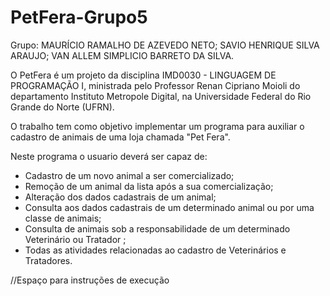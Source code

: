# PetFera-Grupo5
Grupo:
  MAURÍCIO RAMALHO DE AZEVEDO NETO;
  SAVIO HENRIQUE SILVA ARAUJO;
  VAN ALLEM SIMPLICIO BARRETO DA SILVA.

O PetFera é um projeto da disciplina IMD0030 - LINGUAGEM DE PROGRAMAÇÃO I, ministrada pelo Professor Renan Cipriano Moioli do departamento Instituto Metropole Digital, na Universidade Federal do Rio Grande do Norte (UFRN).

O trabalho tem como objetivo implementar um programa para auxiliar o cadastro de animais de uma loja chamada "Pet Fera".

Neste programa o usuario deverá ser capaz de:
  - Cadastro de um novo animal a ser comercializado;
  - Remoção de um animal da lista após a sua comercialização;
  - Alteração dos dados cadastrais de um animal;
  - Consulta aos dados cadastrais de um determinado animal ou por uma classe de animais;
  - Consulta de animais sob a responsabilidade de um determinado Veterinário ou Tratador ;
  - Todas as atividades relacionadas ao cadastro de Veterinários e Tratadores.

  //Espaço para instruções de execução
